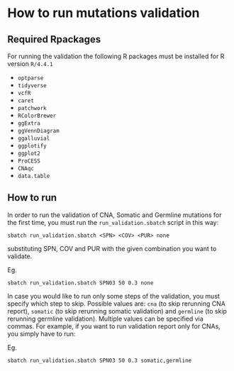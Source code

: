 # How to run mutations validation
## Required Rpackages
For running the validation the following R packages must be installed for R version `R/4.4.1`

- `optparse`
- `tidyverse`
- `vcfR`
- `caret`
- `patchwork`
- `RColorBrewer`
- `ggExtra`
- `ggVennDiagram`
- `ggalluvial`
- `ggplotify`
- `ggplot2`
- `ProCESS`
- `CNAqc`
- `data.table`


## How to run
In order to run the validation of CNA, Somatic and Germline mutations for the first time, you must run the `run_validation.sbatch` script in this way:

```
sbatch run_validation.sbatch <SPN> <COV> <PUR> none
```

substituting SPN, COV and PUR with the given combination you want to validate.

Eg.
```
sbatch run_validation.sbatch SPN03 50 0.3 none
```
In case you would like to run only some steps of the validation, you must specify which step to skip. Possible values are: `cna` (to skip rerunning CNA report), `somatic` (to skip rerunning somatic validation) and `germline` (to skip rerunning germline validation). Multiple values can be specified via commas. For example, if you want to run validation report only for CNAs, you simply have to run:

Eg.
```
sbatch run_validation.sbatch SPN03 50 0.3 somatic,germline
```






